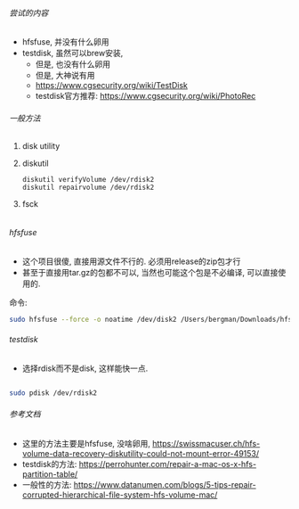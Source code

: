 ###### 尝试的内容

- hfsfuse, 并没有什么卵用
- testdisk, 虽然可以brew安装, 
  - 但是, 也没有什么卵用
  - 但是, 大神说有用
  - https://www.cgsecurity.org/wiki/TestDisk
  - testdisk官方推荐: https://www.cgsecurity.org/wiki/PhotoRec

###### 一般方法

1. disk utility

2. diskutil

   ```
   diskutil verifyVolume /dev/rdisk2
   diskutil repairvolume /dev/rdisk2
   ```

3. fsck

   ```
   
   ```

   



###### hfsfuse 

- 这个项目很傻, 直接用源文件不行的. 必须用release的zip包才行
- 甚至于直接用tar.gz的包都不可以, 当然也可能这个包是不必编译, 可以直接使用的.

命令:

```sh
sudo hfsfuse --force -o noatime /dev/disk2 /Users/bergman/Downloads/hfsd
```

###### testdisk

- 选择rdisk而不是disk, 这样能快一点.

```sh

sudo pdisk /dev/rdisk2
```



###### 参考文档

- 这里的方法主要是hfsfuse, 没啥卵用, https://swissmacuser.ch/hfs-volume-data-recovery-diskutility-could-not-mount-error-49153/
- testdisk的方法: https://perrohunter.com/repair-a-mac-os-x-hfs-partition-table/
- 一般性的方法: https://www.datanumen.com/blogs/5-tips-repair-corrupted-hierarchical-file-system-hfs-volume-mac/